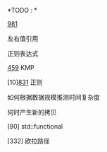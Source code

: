 

*TODO : *

[981]()

左右值引用

正则表达式

[459]() KMP

[10][831]() 正则

如何根据数据规模推测时间复杂度

何时产生新的拷贝

[90] std::functional

[332] 欧拉路径
